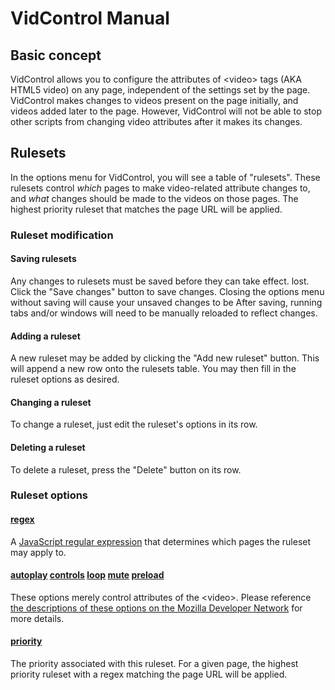# VidControl Manual
## Basic concept
VidControl allows you to configure the attributes of &lt;video&gt; tags (AKA HTML5 video) on
any page, independent of the settings set by the page. VidControl makes changes to videos present on the page initially, and videos added later to the page. However, VidControl will not be able to stop other scripts from changing video attributes after it makes its changes.
## Rulesets
In the options menu for VidControl, you will see a table of "rulesets". These
rulesets control *which* pages to make video-related attribute changes to, and
*what* changes should be made to the videos on those pages. The highest
priority ruleset that matches the page URL will be applied.
### Ruleset modification
#### Saving rulesets
Any changes to rulesets must be saved before they can take effect.
lost.
Click the "Save changes" button to save changes.
Closing the options menu without saving will cause your unsaved changes to be
After saving, running tabs and/or windows will need to be manually reloaded to
reflect changes.
#### Adding a ruleset
A new ruleset may be added by clicking the "Add new ruleset" button. This will
append a new row onto the rulesets table. You may then fill in the ruleset
options as desired.
#### Changing a ruleset
To change a ruleset, just edit the ruleset's options in its row.
#### Deleting a ruleset
To delete a ruleset, press the "Delete" button on its row.
### Ruleset options
#### [regex](#regex)
A [JavaScript regular expression](https://developer.mozilla.org/en-US/docs/Web/JavaScript/Guide/Regular_Expressions) that determines which pages the ruleset may apply to.
#### [autoplay](#autoplay) [controls](#controls) [loop](#loop) [mute](#mute) [preload](#preload)
These options merely control attributes of the &lt;video&gt;. Please reference [the descriptions of these options on the Mozilla Developer Network](https://developer.mozilla.org/en-US/docs/Web/HTML/Element/video) for more details.
#### [priority](#priority)
The priority associated with this ruleset. For a given page, the highest
priority ruleset with a regex matching the page URL will be applied.
